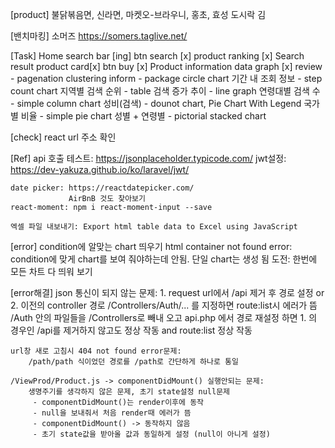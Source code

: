 [product]
    불닭볶음면, 신라면, 마켓오-브라우니, 홍초, 효성 도시락 김

[밴치마킹]
    소머즈 https://somers.taglive.net/


[Task]
    Home
        search bar [ing]
        btn search [x]
        product ranking [x]
    Search result
        product card[x]
        btn buy [x]
    Product information
        data graph [x]
            review - pagenation
            clustering inform - package circle chart
            기간 내 조회 정보 - step count chart
            지역별 검색 순위 - table
            검색 증가 추이 - line graph
            연령대별 검색 수 - simple column chart
            성비(검색) - dounot chart, Pie Chart With Legend
            국가별 비율 - simple pie chart
            성별 + 연령별 - pictorial stacked chart

[check] 
    react url 주소 확인


[Ref]
    api 호출 테스트:     https://jsonplaceholder.typicode.com/
    jwt설정: https://dev-yakuza.github.io/ko/laravel/jwt/

    date picker: https://reactdatepicker.com/
                 AirBnB 것도 찾아보기
    react-moment: npm i react-moment-input --save
    
    엑셀 파일 내보내기: Export html table data to Excel using JavaScript

[error]
    condition에 알맞는 chart 띄우기 html container not found error:
        condition에 맞게 chart를 보여 줘야하는데 안됨.
        단일 chart는 생성 됨
        도전:
            한번에 모든 차트 다 띄워 보기
    

[error해결]
    json 통신이 되지 않는 문제:
        1. request url에서 /api 제거 후 경로 설정
        or
        2. 이전의 controller 경로 /Controllers/Auth/... 를 지정하면 route:list시 에러가 뜸
           /Auth 안의 파일들을 /Controllers로 빼내 오고 
           api.php 에서 경로 재설정 하면
           1. 의 경우인 /api를 제거하지 않고도 정상 작동 and route:list 정상 작동

    url창 새로 고침시 404 not found error문제:
        /path/path 식이었던 경로를 /path로 간단하게 하나로 통일

    /ViewProd/Product.js -> componentDidMount() 실행안되는 문제:
        생명주기를 생각하지 않은 문제, 초기 state설정 null문제
         - componentDidMount()는 render이후에 동작
         - null을 보내줘서 처음 render때 에러가 뜸
         - componentDidMount() -> 동작하지 않음 
         - 초기 state값을 받아올 값과 동일하게 설정 (null이 아니게 설정)